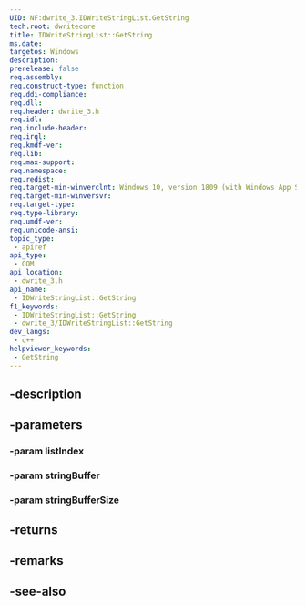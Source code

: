 ```yaml
---
UID: NF:dwrite_3.IDWriteStringList.GetString
tech.root: dwritecore
title: IDWriteStringList::GetString
ms.date: 
targetos: Windows
description: 
prerelease: false
req.assembly: 
req.construct-type: function
req.ddi-compliance: 
req.dll: 
req.header: dwrite_3.h
req.idl: 
req.include-header: 
req.irql: 
req.kmdf-ver: 
req.lib: 
req.max-support: 
req.namespace: 
req.redist: 
req.target-min-winverclnt: Windows 10, version 1809 (with Windows App SDK 0.5 or later)
req.target-min-winversvr: 
req.target-type: 
req.type-library: 
req.umdf-ver: 
req.unicode-ansi: 
topic_type:
 - apiref
api_type:
 - COM
api_location:
 - dwrite_3.h
api_name:
 - IDWriteStringList::GetString
f1_keywords:
 - IDWriteStringList::GetString
 - dwrite_3/IDWriteStringList::GetString
dev_langs:
 - c++
helpviewer_keywords:
 - GetString
---
```


## -description

## -parameters

### -param listIndex

### -param stringBuffer

### -param stringBufferSize

## -returns

## -remarks

## -see-also

